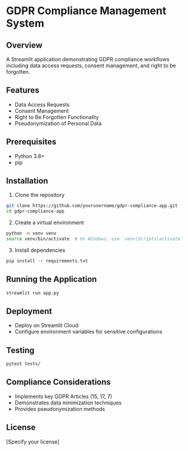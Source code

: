 # GDPR Compliance Management System

## Overview
A Streamlit application demonstrating GDPR compliance workflows including data access requests, consent management, and right to be forgotten.

## Features
- Data Access Requests
- Consent Management
- Right to Be Forgotten Functionality
- Pseudonymization of Personal Data

## Prerequisites
- Python 3.8+
- pip

## Installation
1. Clone the repository
```bash
git clone https://github.com/yourusername/gdpr-compliance-app.git
cd gdpr-compliance-app
```

2. Create a virtual environment
```bash
python -m venv venv
source venv/bin/activate  # On Windows, use `venv\Scripts\activate`
```

3. Install dependencies
```bash
pip install -r requirements.txt
```

## Running the Application
```bash
streamlit run app.py
```

## Deployment
- Deploy on Streamlit Cloud
- Configure environment variables for sensitive configurations

## Testing
```bash
pytest tests/
```

## Compliance Considerations
- Implements key GDPR Articles (15, 17, 7)
- Demonstrates data minimization techniques
- Provides pseudonymization methods

## License
[Specify your license]
